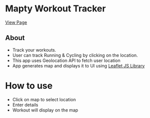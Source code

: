 # Mapty Workout Tracker

[View Page](https://amrdesai.github.io/mapty-workout-tracker/)

## About
- Track your workouts.
- User can track Running & Cycling by clicking on the location.
- This app uses Geolocation API to fetch user location
- App generates map and displays it to UI using [Leaflet JS Library](https://leafletjs.com/)

# How to use 
- Click on map to select location 
- Enter details 
- Workout will display on the map
